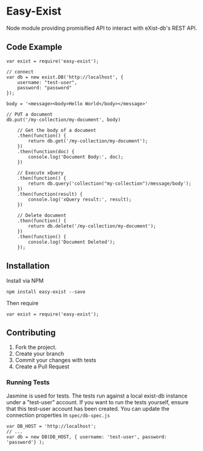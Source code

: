 
# Easy-Exist

Node module providing promisified API to interact with eXist-db's REST API.


## Code Example

```
var exist = require('easy-exist');

// connect
var db = new exist.DB('http://localhost', {
    username: "test-user",
    password: "password"
});

body = '<message><body>Hello World</body></message>'

// PUT a document
db.put('/my-collection/my-document', body)

    // Get the body of a document
    .then(function() {
        return db.get('/my-collection/my-document');
    })
    .then(function(doc) {
        console.log('Document Body:', doc);
    })

    // Execute xQuery
    .then(function() {
        return db.query('collection("my-collection")/message/body');
    })
    .then(function(result) {
        console.log('xQuery result:', result);
    })

    // Delete document
    .then(function() {
        return db.delete('/my-collection/my-document');
    })
    .then(function() {
        console.log('Document Deleted');
    });

```

## Installation

Install via NPM

```
npm install easy-exist --save
```

Then require

```
var exist = require('easy-exist');
```

## Contributing
1. Fork the project.
2. Create your branch
3. Commit your changes with tests
4. Create a Pull Request

### Running Tests

Jasmine is used for tests.
The tests run against a local exist-db instance under a "test-user" account. If you want to run the tests yourself, ensure that this test-user account has been created. You can update the connection properties in `spec/db-spec.js`

```
var DB_HOST = 'http://localhost';
// ...
var db = new DB(DB_HOST, { username: 'test-user', password: 'password'} );
```